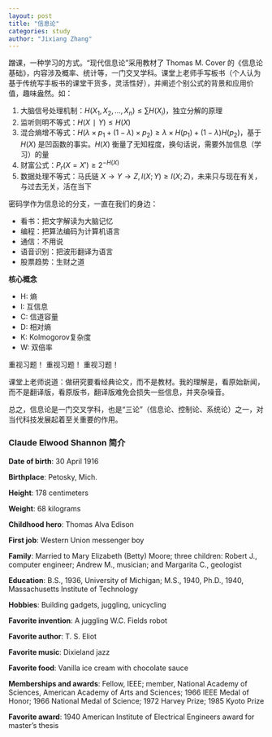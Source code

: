 ```yaml
---
layout: post
title: "信息论"
categories: study
author: "Jixiang Zhang"
---
```


蹭课，一种学习的方式。“现代信息论”采用教材了 Thomas M. Cover 的《信息论基础》，内容涉及概率、统计等，一门交叉学科。课堂上老师手写板书（个人认为基于传统写手板书的课堂干货多，灵活性好），并阐述个别公式的背景和应用价值，趣味盎然。如：

1. 大脑信号处理机制：$H(X_1,X_2,...,X_n) \leq ∑H(X_i)$，独立分解的原理
2. 监听则明不等式：$H(X∣Y) \leq H(X)$
3. 混合熵增不等式：$H(\lambda \times p_1+(1-\lambda) \times p_2) \geq \lambda \times H(p_1)+(1-\lambda)H(p_2)$，基于 $H(X)$ 是凹函数的事实。$H(X)$ 衡量了无知程度，换句话说，需要外加信息（学习）的量
4. 财富公式：$P_r(X=X') \geq 2^{-H(X)}$
5. 数据处理不等式：马氏链 $X \to Y \to Z, I(X;Y) \geq I(X;Z)$，未来只与现在有关，与过去无关，活在当下

密码学作为信息论的分支，一直在我们的身边：

- 看书：把文字解读为大脑记忆
- 编程：把算法编码为计算机语言
- 通信：不用说
- 语音识别：把波形翻译为语言
- 股票趋势：生财之道

**核心概念**

- H: 熵
- I: 互信息
- C: 信道容量
- D: 相对熵
- K: Kolmogorov复杂度
- W: 双倍率

重视习题！
重视习题！
重视习题！

课堂上老师说道：做研究要看经典论文，而不是教材。我的理解是，看原始新闻，而不是翻译版，看原版书，翻译版难免会损失一些信息，并夹杂噪音。

总之，信息论是一门交叉学科，也是“三论”（信息论、控制论、系统论）之一，对当代科技发展起着至关重要的作用。


### Claude Elwood Shannon 简介

**Date of birth**: 30 April 1916

**Birthplace**: Petosky, Mich.

**Height**: 178 centimeters

**Weight**: 68 kilograms

**Childhood hero**: Thomas Alva Edison

**First job**: Western Union messenger boy

**Family**: Married to Mary Elizabeth (Betty) Moore; three children: Robert J., computer engineer; Andrew M., musician; and Margarita C., geologist

**Education**: B.S., 1936, University of Michigan; M.S., 1940, Ph.D., 1940, Massachusetts Institute of Technology

**Hobbies**: Building gadgets, juggling, unicycling

**Favorite invention**: A juggling W.C. Fields robot

**Favorite author**: T. S. Eliot

**Favorite music**: Dixieland jazz

**Favorite food**: Vanilla ice cream with chocolate sauce

**Memberships and awards**: Fellow, IEEE; member, National Academy of Sciences, American Academy of Arts and Sciences; 1966 IEEE Medal of Honor; 1966 National Medal of Science; 1972 Harvey Prize; 1985 Kyoto Prize

**Favorite award**: 1940 American Institute of Electrical Engineers award for master’s thesis